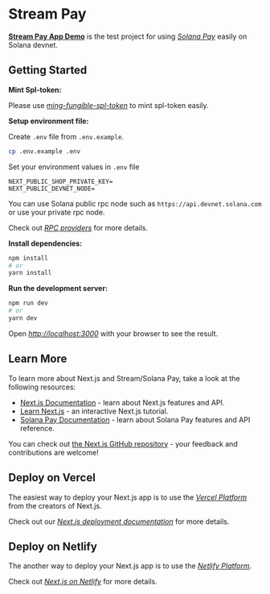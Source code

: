 # Stream Pay

**[Stream Pay App Demo](https://stream-pay.netlify.app)** is the test project for using *[Solana Pay](https://solanapay.com/)* easily on Solana devnet.


## Getting Started

**Mint Spl-token:**

Please use *[ming-fungible-spl-token](https://github.com/stream-protocol/mint-fungible-spl-token)* to mint spl-token easily.

**Setup environment file:**

Create `.env` file from `.env.example`.
```bash
cp .env.example .env
```

Set your environment values in `.env` file
```
NEXT_PUBLIC_SHOP_PRIVATE_KEY=
NEXT_PUBLIC_DEVNET_NODE=
```

You can use Solana public rpc node such as `https://api.devnet.solana.com` or use your private rpc node.

Check out *[RPC providers](https://docs.metaplex.com/resources/rpc-providers)* for more details.

**Install dependencies:**

```bash
npm install
# or
yarn install
```

**Run the development server:**

```bash
npm run dev
# or
yarn dev
```

Open *[http://localhost:3000](http://localhost:3000)* with your browser to see the result.


## Learn More

To learn more about Next.js and Stream/Solana Pay, take a look at the following resources:

- [Next.js Documentation](https://nextjs.org/docs) - learn about Next.js features and API.
- [Learn Next.js](https://nextjs.org/learn) - an interactive Next.js tutorial.
- [Solana Pay Documentation](https://docs.solanapay.com) - learn about Solana Pay features and API reference.

You can check out [the Next.js GitHub repository](https://github.com/vercel/next.js/) - your feedback and contributions are welcome!

## Deploy on Vercel

The easiest way to deploy your Next.js app is to use the *[Vercel Platform](https://vercel.com/new?utm_medium=default-template&filter=next.js&utm_source=create-next-app&utm_campaign=create-next-app-readme)* from the creators of Next.js.

Check out our *[Next.js deployment documentation](https://nextjs.org/docs/deployment)* for more details.

## Deploy on Netlify
The another way to deploy your Next.js app is to use the *[Netlify Platform](https://www.netlify.com/with/nextjs/)*.

Check out *[Next.js on Netlify](https://docs.netlify.com/integrations/frameworks/next-js/overview/)* for more details.
